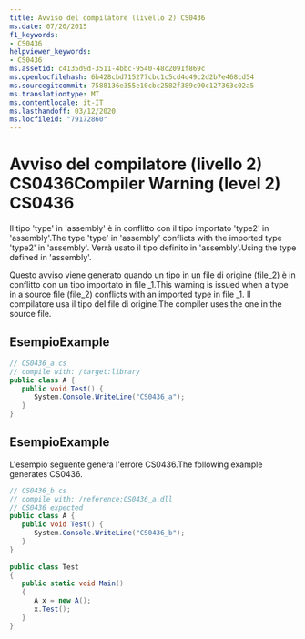 ```yaml
---
title: Avviso del compilatore (livello 2) CS0436
ms.date: 07/20/2015
f1_keywords:
- CS0436
helpviewer_keywords:
- CS0436
ms.assetid: c4135d9d-3511-4bbc-9540-48c2091f869c
ms.openlocfilehash: 6b428cbd715277cbc1c5cd4c49c2d2b7e468cd54
ms.sourcegitcommit: 7588136e355e10cbc2582f389c90c127363c02a5
ms.translationtype: MT
ms.contentlocale: it-IT
ms.lasthandoff: 03/12/2020
ms.locfileid: "79172860"
---
```

# <a name="compiler-warning-level-2-cs0436"></a><span data-ttu-id="78143-102">Avviso del compilatore (livello 2) CS0436</span><span class="sxs-lookup"><span data-stu-id="78143-102">Compiler Warning (level 2) CS0436</span></span>
<span data-ttu-id="78143-103">Il tipo 'type' in 'assembly' è in conflitto con il tipo importato 'type2' in 'assembly'.</span><span class="sxs-lookup"><span data-stu-id="78143-103">The type 'type' in 'assembly' conflicts with the imported type 'type2' in 'assembly'.</span></span> <span data-ttu-id="78143-104">Verrà usato il tipo definito in 'assembly'.</span><span class="sxs-lookup"><span data-stu-id="78143-104">Using the type defined in 'assembly'.</span></span>  
  
 <span data-ttu-id="78143-105">Questo avviso viene generato quando un tipo in un file di origine (file_2) è in conflitto con un tipo importato in file _1.</span><span class="sxs-lookup"><span data-stu-id="78143-105">This warning is issued when a type in a source file (file_2) conflicts with an imported type in file _1.</span></span> <span data-ttu-id="78143-106">Il compilatore usa il tipo del file di origine.</span><span class="sxs-lookup"><span data-stu-id="78143-106">The compiler uses the one in the source file.</span></span>  
  
## <a name="example"></a><span data-ttu-id="78143-107">Esempio</span><span class="sxs-lookup"><span data-stu-id="78143-107">Example</span></span>  
  
```csharp  
// CS0436_a.cs  
// compile with: /target:library  
public class A {  
   public void Test() {  
      System.Console.WriteLine("CS0436_a");  
   }  
}  
```  
  
## <a name="example"></a><span data-ttu-id="78143-108">Esempio</span><span class="sxs-lookup"><span data-stu-id="78143-108">Example</span></span>  
 <span data-ttu-id="78143-109">L'esempio seguente genera l'errore CS0436.</span><span class="sxs-lookup"><span data-stu-id="78143-109">The following example generates CS0436.</span></span>  
  
```csharp  
// CS0436_b.cs  
// compile with: /reference:CS0436_a.dll  
// CS0436 expected  
public class A {
   public void Test() {  
      System.Console.WriteLine("CS0436_b");  
   }  
}  
  
public class Test
{  
   public static void Main()
   {  
      A x = new A();  
      x.Test();  
   }  
}  
```

